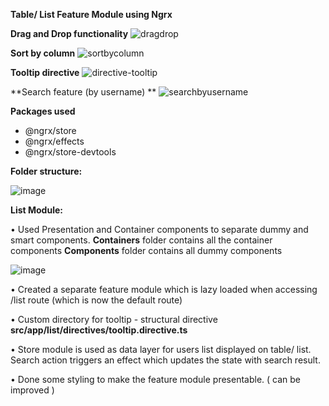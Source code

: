 **Table/ List Feature Module using Ngrx**



**Drag and Drop functionality**
![dragdrop](https://user-images.githubusercontent.com/47912011/126484559-a524da4a-8421-4a7e-9b0d-152f5830ef64.gif)
 
**Sort by column**
![sortbycolumn](https://user-images.githubusercontent.com/47912011/126484598-a3bf43b1-105c-4a0e-b5b2-5ce852cc31b3.gif)

**Tooltip directive**
![directive-tooltip](https://user-images.githubusercontent.com/47912011/126484616-84779316-7536-4f3b-875b-4886ad2adc55.gif) 

**Search feature (by username) **
![searchbyusername](https://user-images.githubusercontent.com/47912011/126484642-e1910a5f-631d-4b04-b0ee-7d1edd06c299.gif)




**Packages used**
- @ngrx/store
- @ngrx/effects
- @ngrx/store-devtools

**Folder structure:**

![image](https://user-images.githubusercontent.com/47912011/126484680-b35f18bc-6fbe-4a9e-a446-9443c74f016d.png)

**List Module:** 

•	Used Presentation and Container components to separate dummy and smart components. 
**Containers** folder contains all the container components
**Components** folder contains all dummy components

![image](https://user-images.githubusercontent.com/47912011/126484698-b49c2d3e-ce30-4742-a676-c5e182e4047e.png)

•	Created a separate feature module which is lazy loaded when accessing /list route (which is now the default route)

 


•	Custom directory for tooltip - structural directive **src/app/list/directives/tooltip.directive.ts**


•	Store module is used as data layer for users list displayed on table/ list. Search action triggers an effect which updates the state with search result.


•	Done some styling to make the feature module presentable. ( can be improved )

